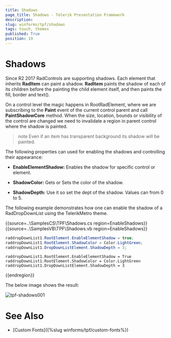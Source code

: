 ```yaml
---
title: Shadows
page_title: Shadows - Telerik Presentation Framework
description:  
slug: winforms/tpf/shadows
tags: touch, themes
published: True
position: 19
---
```


# Shadows

Since R2 2017 RadControls are supporting shadows. Each element that inherits __RadItem__ can paint a shadow. __RadItem__ paints the shadow of each of its children before the painting the child element itself, and then paints the fill, border and text().

On a control level the magic happens in RootRadElement, where we are subscribing to the __Paint__ event of the current control parent and call __PaintShadowCore__ method. When the size, location, bounds or visibility of the control are changed we need to invalidate a region in parent control where the shadow is painted.


>note Even if an item has transparent background its shadow will be painted.


The following properties can used for enabling the shadows and controlling their appearance:

* __EnableElementShadow:__ Enables the shadow for specific control or element.

* __ShadowColor:__ Gets or Sets the color of the shadow.

* __ShadowDepth:__ Use it so set the dept of the shadow. Values can from 0 to 5.


The following example demonstrates how one can enable the shadow of a RadDropDownList using the TelerikMetro theme.

{{source=..\SamplesCS\TPF\Shadows.cs region=EnableShadows}} 
{{source=..\SamplesVB\TPF\Shadows.vb region=EnableShadows}}
````C#
raddropDownList1.RootElement.EnableElementShadow = true;
raddropDownList1.RootElement.ShadowColor = Color.LightGreen;
raddropDownList1.DropDownListElement.ShadowDepth = 3;

````
````VB.NET
raddropDownList1.RootElement.EnableElementShadow = True
raddropDownList1.RootElement.ShadowColor = Color.LightGreen
raddropDownList1.DropDownListElement.ShadowDepth = 3

````



{{endregion}} 


The below image shows the result:

![tpf-shadows001](images/tpf-shadows001.png)    

# See Also

* [Custom Fonts]({%slug winforms/tpf/custom-fonts%})
